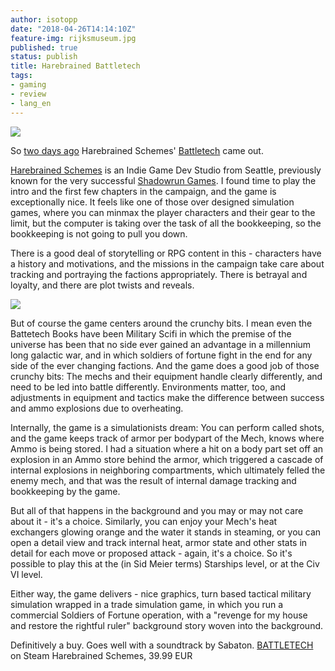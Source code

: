 ```yaml
---
author: isotopp
date: "2018-04-26T14:14:10Z"
feature-img: rijksmuseum.jpg
published: true
status: publish
title: Harebrained Battletech
tags:
- gaming
- review
- lang_en
---
```

![](https://blog.koehntopp.info/uploads/2018/04/battletech1.jpg)

So [two days ago](https://store.steampowered.com/app/637090/BATTLETECH/)
Harebrained Schemes' [Battletech](http://battletechgame.com/) came out.

[Harebrained Schemes](http://harebrained-schemes.com/) is an Indie Game Dev
Studio from Seattle, previously known for the very successful
[Shadowrun Games](https://store.steampowered.com/app/234650/Shadowrun_Returns/).
I found time to play the intro and the first few chapters in the campaign, and
the game is exceptionally nice. It feels like one of those over designed
simulation games, where you can minmax the player characters and their gear
to the limit, but the computer is taking over the task of all the
bookkeeping, so the bookkeeping is not going to pull you down.

There is a good deal of storytelling or RPG content in this -
characters have a history and motivations, and the missions in
the campaign take care about tracking and portraying the
factions appropriately. There is betrayal and loyalty, and there
are plot twists and reveals.

![](https://blog.koehntopp.info/uploads/2018/04/battletech2.jpg)

But of course the game centers around the crunchy bits. I mean
even the Battetech Books have been Military Scifi in which the
premise of the universe has been that no side ever gained an
advantage in a millennium long galactic war, and in which
soldiers of fortune fight in the end for any side of the ever
changing factions. And the game does a good job of those crunchy
bits: The mechs and their equipment handle clearly differently,
and need to be led into battle differently. Environments matter,
too, and adjustments in equipment and tactics make the
difference between success and ammo explosions due to
overheating.

Internally, the game is a simulationists dream: You can perform
called shots, and the game keeps track of armor per bodypart of
the Mech, knows where Ammo is being stored. I had a situation
where a hit on a body part set off an explosion in an Ammo store
behind the armor, which triggered a cascade of internal
explosions in neighboring compartments, which ultimately felled
the enemy mech, and that was the result of internal damage
tracking and bookkeeping by the game.

But all of that happens in the background and you may or may not
care about it - it's a choice. Similarly, you can enjoy your
Mech's heat exchangers glowing orange and the water it stands in
steaming, or you can open a detail view and track internal heat,
armor state and other stats in detail for each move or proposed
attack - again, it's a choice. So it's possible to play this at
the (in Sid Meier terms) Starships level, or at the Civ VI
level.

Either way, the game delivers - nice graphics, turn based
tactical military simulation wrapped in a trade simulation game,
in which you run a commercial Soldiers of Fortune operation,
with a "revenge for my house and restore the rightful ruler"
background story woven into the background.

Definitively a buy. Goes well with a soundtrack by Sabaton.
[BATTLETECH](https://store.steampowered.com/app/637090/BATTLETECH/)
on Steam Harebrained Schemes, 39.99 EUR
